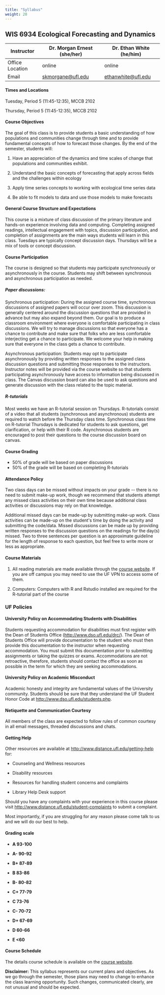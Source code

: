 ```yaml
---
title: "Syllabus"
weight: 20
---
```


## WIS 6934 Ecological Forecasting and Dynamics


| Instructor      | Dr. Morgan Ernest (she/her) | Dr. Ethan White (he/him) |
|-----------------|-----------------------------|--------------------------|
| Office Location | online                      | online                   |    
| Email           | <skmorgane@ufl.edu>         | <ethanwhite@ufl.edu>     |

#### **Times and Locations**

Tuesday, Period 5 (11:45-12:35), MCCB 2102

Thursday, Period 5 (11:45-12:35), MCCB 2102

#### **Course Objectives**

The goal of this class is to provide students a basic understanding of
how populations and communities change through time and to provide fundamental 
concepts of how to forecast those changes. By the end of the semester, students will:

1)  Have an appreciation of the dynamics and time scales of change that populations and communities exhibit.

2)  Understand the basic concepts of forecasting that apply across fields 
    and the challenges within ecology

3)  Apply time series concepts to working with ecological time series data

4)  Be able to fit models to data and use those models to make forecasts

#### **General Course Structure and Expectations**

This course is a mixture of class discussion of the primary literature and hands-on
experience involving data and computing. Completing assigned readings,
intellectual engagement with topics, discussion participation, and completion of
assignments are the main ways students will learn in this class. Tuesdays are
typically concept discussion days. Thursdays will be a mix of tools or concept
discussion. 

#### **Course Participation**

The course is designed so that students may participate synchronously or asynchronously in the course. 
Students may shift between synchronous and asynchronous participation as needed. 

##### Paper discussions:
Synchronous participation: During the assigned course time, synchronous discussions of assigned papers 
will occur over zoom. 
This discussion is generally centered around the discussion questions that are provided 
in advance but may also expand beyond them. Our goal is to produce a classroom environment where
everyone is comfortable participating in class discussions. We will try to manage discussions so 
that everyone has a chance to contribute and make sure that folks who are less comfortable 
interjecting get a chance to participate. We welcome your help in making sure that everyone 
in the class gets a chance to contribute. 

Asynchronous participation: Students may opt to participate asynchronously by providing written responses to the assigned class discussion questions and submitting those responses to the instructors. Instructor notes will be provided via the course website so that students participating asynchronously have access to information being discussed in class. The Canvas discussion board can also be used to ask questions and generate discussion with the class related to the topic material.

##### R-tutorials

Most weeks we have an R-tutorial session on Thursdays. R-tutorials consist of a video that all students (synchronous and asynchronous) students are required to watch before the Thursday class time. Synchronous class time on R-tutorial Thursdays is dedicated for students to ask questions, get clarification, or help with their R code. Asynchronous students are encouraged to post their questions to the course discussion board on canvas.

#### **Course Grading**

* 50% of grade will be based on paper discussions
* 50% of the grade will be based on completing R-tutorials

#### **Attendance Policy**

Two class days can be missed without impacts on your grade -- there is no need
to submit make-up work, though we recommend that students attempt any 
missed class activities on their own time because additional class 
activities or discussions may rely on that knowledge. 

Additional missed days can be made-up by submitting make-up work.
Class activities can be made-up on the student's time by doing
the activity and submitting the code/data. Missed 
discussions can be made up by providing written responses to the discussion questions
on the readings for the day(s) missed. Two to three sentences per question
is an approximate guideline for the length of response to each question, but
feel free to write more or less as appropriate.

#### **Course Materials**

1) All reading materials are made available through the [course website](https://course.naturecast.org/). If you are off campus you may need to use the UF VPN to access some of them.

2) Computers: Computers with R and Rstudio installed are required for the R-tutorial part of the course


### **UF Policies**

#### **University Policy on Accommodating Students with Disabilities**

Students requesting accommodation for disabilities must first register
with the Dean of Students Office (http://www.dso.ufl.edu/drc/). The Dean
of Students Office will provide documentation to the student who must
then provide this documentation to the instructor when requesting
accommodation. You must submit this documentation prior to submitting
assignments or taking the quizzes or exams. Accommodations are not
retroactive, therefore, students should contact the office as soon as
possible in the term for which they are seeking accommodations.

#### **University Policy on Academic Misconduct**

Academic honesty and integrity are fundamental values of the University
community. Students should be sure that they understand the UF Student
Honor Code at http://www.dso.ufl.edu/students.php.

#### **Netiquette and Communication Courtesy**

All members of the class are expected to follow rules of common courtesy
in all email messages, threaded discussions and chats.


#### **Getting Help**

Other resources are available at
http://www.distance.ufl.edu/getting-help for:

-   Counseling and Wellness resources

-   Disability resources

-   Resources for handling student concerns and complaints

-   Library Help Desk support

Should you have any complaints with your experience in this course
please visit http://www.distance.ufl.edu/student-complaints to submit a
complaint.

Most importantly, if you are struggling for any reason please come talk
to us and we will do our best to help.

#### **Grading scale**

-   **A 93-100**

-   **A- 90-92**

-   **B+ 87-89**

-   **B 83-86**

-   **B- 80-82**

-   **C+ 77-79**

-   **C 73-76**

-   **C- 70-72**

-   **D+ 67-69**

-   **D 60-66**

-   **E <60**


#### **Course Schedule**

The details course schedule is available on the [course website](https://course.naturecast.org/).

**Disclaimer:** This syllabus represents our current plans and
objectives. As we go through the semester, those plans may need to
change to enhance the class learning opportunity. Such changes,
communicated clearly, are not unusual and should be expected.
